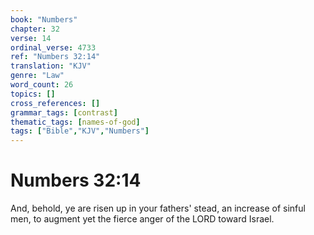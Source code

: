 ```yaml
---
book: "Numbers"
chapter: 32
verse: 14
ordinal_verse: 4733
ref: "Numbers 32:14"
translation: "KJV"
genre: "Law"
word_count: 26
topics: []
cross_references: []
grammar_tags: [contrast]
thematic_tags: [names-of-god]
tags: ["Bible","KJV","Numbers"]
---
```


# Numbers 32:14

And, behold, ye are risen up in your fathers' stead, an increase of sinful men, to augment yet the fierce anger of the LORD toward Israel.

